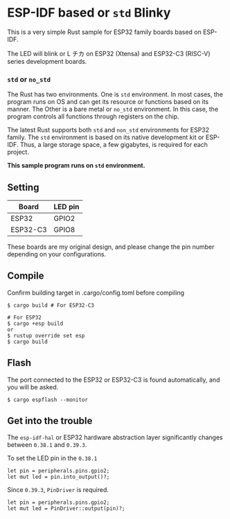 # ESP-IDF based or `std` Blinky

This is a very simple Rust sample for ESP32 family boards based on ESP-IDF.

The LED will blink or L チカ on ESP32 (Xtensa) and ESP32-C3 (RISC-V) series development boards.

### `std` or `no_std`

The Rust has two environments. One is `std` environment. In most cases, the program runs on OS and can get its resource or functions based on its manner. The Other is a bare metal or `no_std` environment. In this case, the program controls all functions through registers on the chip.

The latest Rust supports both `std` and `non_std` environments for ESP32 family. The `std` environment is based on its native development kit or ESP-IDF. Thus, a large storage space, a few gigabytes, is required for each project.

**This sample program runs on `std` environment.**

## Setting

| Board    | LED pin |
| -------- | ------- |
| ESP32    | GPIO2   |
| ESP32-C3 | GPIO8   |

These boards are my original design, and please change the pin number depending on your configurations.

## Compile

Confirm building target in .cargo/config.toml before compiling

```
$ cargo build # For ESP32-C3

# For ESP32
$ cargo +esp build
or
$ rustup override set esp
$ cargo build
```

## Flash

The port connected to the ESP32 or ESP32-C3 is found automatically, and you will be asked.

```
$ cargo espflash --monitor
```

## Get into the trouble

The `esp-idf-hal` or ESP32 hardware abstraction layer significantly changes between `0.38.1` and `0.39.3`.

To set the LED pin in the `0.38.1`

```
let pin = peripherals.pins.gpio2;
let mut led = pin.into_output()?;
```

Since `0.39.3`, `PinDriver` is required.

```
let pin = peripherals.pins.gpio2;
let mut led = PinDriver::output(pin)?;
```
